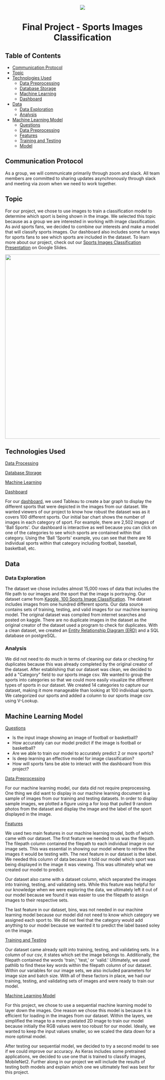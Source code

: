 <p align="center">
    <img src="https://github.com/HoldenLauer/Dallas_Group_Project/blob/Nicole/Images/header_photo.jpg"
p>
<h1 align="center">
Final Project - Sports Images Classification
</h1>

## Table of Contents
- [Communication Protocol](#id-ComProtocol)
- [Topic](#id-Topic)
- [Technologies Used](#id-tu)
    - [Data Preprocessing](#id-tu-dp)
    - [Database Storage](#id-tu-db)
    - [Machine Learning](#id-tu-mlm)
    - [Dashboard](#id-tu-dashb)
- [Data](#id-Data)
    - [Data Exploration](#id-DataExploration)
    - [Analysis](#id-Analysis)
- [Machine Learning Model](#id-mlm)
    - [Questions](#id-Questions)
    - [Data Preprocessing](#id-DataPreprocessing)
    - [Features](#id-Features)
    - [Training and Testing](#id-TnT)
    - [Model](#id-Model)

<div id='id-ComProtocol'/>

## Communication Protocol
As a group, we will communicate primarily through zoom and slack. All team members are committed to sharing updates asynchronously through slack and meeting via zoom when we need to work together.

<div id='id-Topic'/>

## Topic
For our project, we chose to use images to train a classification model to determine which sport is being shown in the image. We selected this topic because as a group we are interested in working with image classification. As avid sports fans, we decided to combine our interests and make a model that will classify sports images. Our dashboard also includes some fun ways for sports fans to see which sports are included in the dataset. To learn more about our project, check out our [Sports Images Classification Presentation](https://docs.google.com/presentation/d/1-S3S3BavjbAaPhXl2o1AKQ4tD0uZM0gvGFtWtwbuPRY/edit#slide=id.g1cc6198fd61_0_328) on Google Slides.

<p align="center">
    <img src="https://github.com/HoldenLauer/Dallas_Group_Project/blob/Nicole/Images/topic_photo.jfif" 
        width="1000" 
        height="600" 
        style="display: block; margin: 0 auto" /
p>

<div id='id-tu'/>

## Technologies Used

<div id='id-tu-dp'/>

<ins>Data Processing</ins>

<div id='id-tu-db'/>

<ins>Database Storage</ins>

<div id='id-tu-mlm'/>

<ins>Machine Learning</ins>

<div id='id-tu-dashb'/>

<ins>Dashboard</ins>

For our [dashboard](https://public.tableau.com/app/profile/willow4625/viz/Histogram-Segment2/SheetRelations?publish=yes), we used Tableau to create a bar graph to display the different sports that were depicted in the images from our dataset. We wanted viewers of our project to know how robust the dataset was as it covers 100 different sports. Our initial bar chart shows the number of images in each category of sport. For example, there are 2,502 images of 'Ball Sports'. Our dashboard is interactive as well because you can click on one of the categories to see which sports are contained within that category. Using the 'Ball 'Sports' example, you can see that there are 16 individual sports within that category including football, baseball, basketball, etc. 

<div id='id-Data'/>

## Data

<div id='id-DataExploration'/>

### Data Exploration
The dataset we chose includes almost 15,000 rows of data that includes the file path to our images and the sport that the image is portraying. Our dataset came from [Kaggle, 100 Sports Image Classification](https://www.kaggle.com/datasets/gpiosenka/sports-classification). The dataset includes images from one hundred different sports. Our data source contains sets of training, testing, and valid images for our machine learning model. The original dataset was compiled from internet searches and posted on kaggle. There are no duplicate images in the dataset as the original creator of the dataset used a program to check for duplicates. With a clean dataset, we created an [Entity Relationship Diagram (ERD)](https://github.com/HoldenLauer/Dallas_Group_Project/blob/Nicole/Images/ERD.png) and a SQL database on postgreSQL.

<div id='id-Analysis'/>

### Analysis
We did not need to do much in terms of cleaning our data or checking for duplicates because this was already completed by the original creator of the dataset. After establishing that our dataset was clean, we decided to add a "Category" field to our sports image csv. We wanted to group the sports into categories so that we could more easily visualize the different types of sports in our dataset. We created 14 categories to capture our dataset, making it more manageable than looking at 100 individual sports. We categorized our sports and added a column to our sports image csv using V-Lookup.

<div id='id-mlm'/>

## Machine Learning Model

<div id='id-Questions'/>

<ins>Questions</ins>
- Is the input image showing an image of football or basketball? 
- How accurately can our model predict if the image is football or basketball?
- Are we able to train our model to accurately predict 2 or more sports?
- Is deep learning an effective model for image classification? 
- How will sports fans be able to interact with the dashboard from this project? 

<div id='id-DataPreprocessing'/>

<ins>Data Preprocessing</ins>

For our machine learning model, our data did not require preprocessing. One thing we did want to display in our machine learning document is a sample of images from our training and testing datasets. In order to display sample images, we plotted a figure using a for loop that pulled 9 random photos from the dataset and display the image and the label of the sport displayed in the image. 

<div id='id-Features'/>

<ins>Features</ins>

We used two main features in our machine learning model, both of which came with our dataset. The first feature we needed to us was the filepath. The filepath column contained the filepath to each individual image in our image sets. This was essential in showing our model where to retrieve the images it would be testing with. The next feature in our dataset is the label. We needed this column of data because it told our model which sport was being displayed in the image it was viewing. This was ultimately what we created our model to predict. 

Our dataset also came with a dataset column, which separated the images into training, testing, and validating sets. While this feature was helpful for our knowledge when we were exploring the data, we ultimately left it out of our model because we found it was easier to use the filepath to assign images to their respective sets.

The last feature in our dataset, bins, was not needed in our machine learning model because our model did not need to know which category we assigned each sport to. We did not feel that the category would add anything to our model because we wanted it to predict the label based soley on the image. 

<div id='id-TnT'/>

<ins>Training and Testing</ins>

Our dataset came already split into training, testing, and validating sets. In a column of our csv, it states which set the image belongs to. Additionally, the filepath contained the words 'train,' 'test,' or 'valid.' Ultimately, we used pathlib to find these key words within the filepath column of our dataset. Within our variables for our image sets, we also included parameters for image size and batch size. With all of these factors in place, we had our training, testing, and validating sets of images and were ready to train our model. 

<div id='id-Model'/>

<ins>Machine Learning Model</ins>

For this project, we chose to use a sequential machine learning model to layer down the images. One reason we chose this model is because it is efficient for loading in the images from our dataset. Within the layers, we simplified the image to a more pixelated 2D image to train our model because initially the RGB values were too robust for our model. Ideally, we wanted to keep the input values smaller, so we scaled the data down for a more optimal model.

After testing our sequential model, we decided to try a second model to see if we could improve our accuracy. As Keras includes some pretrained applications, we decided to use one that is trained to classify images, MobileNet2. Further along in our project we will include the results of testing both models and explain which one we ultimately feel was best for this project. 
